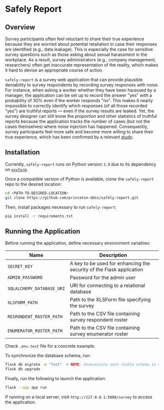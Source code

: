# Safely Report

## Overview

Survey participants often feel reluctant to share their true experience because they are worried about potential retaliation in case their responses are identified (e.g., data leakage). This is especially the case for sensitive survey questions such as those asking about sexual harassment in the workplace. As a result, survey administrators (e.g., company management, researchers) often get inaccurate representation of the reality, which makes it hard to devise an appropriate course of action.

`safely-report` is a survey web application that can provide plausible deniability to survey respondents by recording survey responses with noise. For instance, when asking a worker whether they have been harassed by a manager, the application can be set up to record the answer "yes" with a probability of 30% even if the worker responds "no". This makes it nearly impossible to correctly identify which responses (of all those recorded "yes") are truthful reports &mdash; even if the survey results are leaked. Yet, the survey designer can still know the *proportion* and other statistics of truthful reports because the application tracks the number of cases (but not the cases themselves) where noise injection has happened. Consequently, survey participants feel more safe and become more willing to share their true experience, which has been confirmed by a relevant [study](https://www.nber.org/papers/w31011).

## Installation

Currently, `safely-report` runs on Python version `3.9` due to its dependency on [`pyxform`](https://github.com/XLSForm/pyxform/tree/master).

Once a compatible version of Python is available, clone the `safely-report` repo to the desired location:

```bash
cd <PATH-TO-DESIRED-LOCATION>
git clone https://github.com/princeton-ddss/safely-report.git
```

Then, install packages necessary to run `safely-report`:

```bash
pip install -r requirements.txt
```

## Running the Application

Before running the application, define necessary environment variables:

| Name                       | Description                                                              |
| -------------------------- | ------------------------------------------------------------------------ |
| `SECRET_KEY`               | A key to be used for enhancing the security of the Flask application     |
| `ADMIN_PASSWORD`           | Password for the admin user                                              |
| `SQLALCHEMY_DATABASE_URI`  | URI for connecting to a relational database                              |
| `XLSFORM_PATH`             | Path to the XLSForm file specifying the survey                           |
| `RESPONDENT_ROSTER_PATH`   | Path to the CSV file containing survey respondent roster                 |
| `ENUMERATOR_ROSTER_PATH`   | Path to the CSV file containing survey enumerator roster                 |

Check `.env.test` file for a concrete example.

To synchronize the database schema, run:

```bash
flask db migrate -m "Test"  # NOTE: Unnecessary once stable schema is committed
flask db upgrade
```

Finally, run the following to launch the application:

```bash
flask --app app run
```

If running on a local server, visit `http://127.0.0.1:5000/survey` to access the application.
